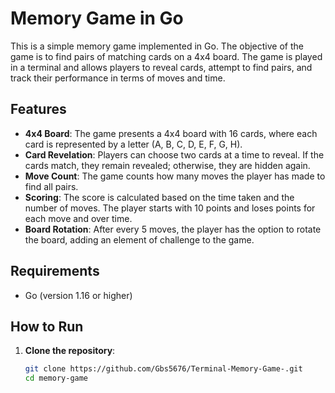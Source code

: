 # Memory Game in Go

This is a simple memory game implemented in Go. The objective of the game is to find pairs of matching cards on a 4x4 board. The game is played in a terminal and allows players to reveal cards, attempt to find pairs, and track their performance in terms of moves and time.

## Features

- **4x4 Board**: The game presents a 4x4 board with 16 cards, where each card is represented by a letter (A, B, C, D, E, F, G, H).
- **Card Revelation**: Players can choose two cards at a time to reveal. If the cards match, they remain revealed; otherwise, they are hidden again.
- **Move Count**: The game counts how many moves the player has made to find all pairs.
- **Scoring**: The score is calculated based on the time taken and the number of moves. The player starts with 10 points and loses points for each move and over time.
- **Board Rotation**: After every 5 moves, the player has the option to rotate the board, adding an element of challenge to the game.

## Requirements

- Go (version 1.16 or higher)

## How to Run

1. **Clone the repository**:
   ```bash
   git clone https://github.com/Gbs5676/Terminal-Memory-Game-.git
   cd memory-game
